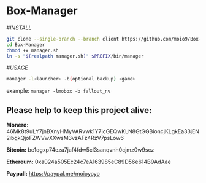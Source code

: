 # Box-Manager
#_INSTALL_
```sh
git clone --single-branch --branch client https://github.com/moio9/Box-Manager.git
cd Box-Manager
chmod +x manager.sh
ln -s "$(realpath manager.sh)" $PREFIX/bin/manager
```
#_USAGE_
```sh
manager -l<launcher> -b(optional backup) <game>
```
example: ```manager -lmobox -b fallout_nv```

## **Please help to keep this project alive:**

**Monero:** 46Mk8t9uLY7jnBXnyHMyVARvwk1Y7jcGEQwKLN8GtGGBioncjKLgkEa33jEN2ibgkQjoFZWVwXXwsM3vzAFz4RzV7psLow6

**Bitcoin:** bc1qgxp74eza7jaf4fdw5cl3sanqvnh0cjmz0w9scz

**Ethereum:** 0xa024a505Ec24c7eA163985eC89D56e614B9AdAae

**Paypall:** https://paypal.me/moioyoyo
